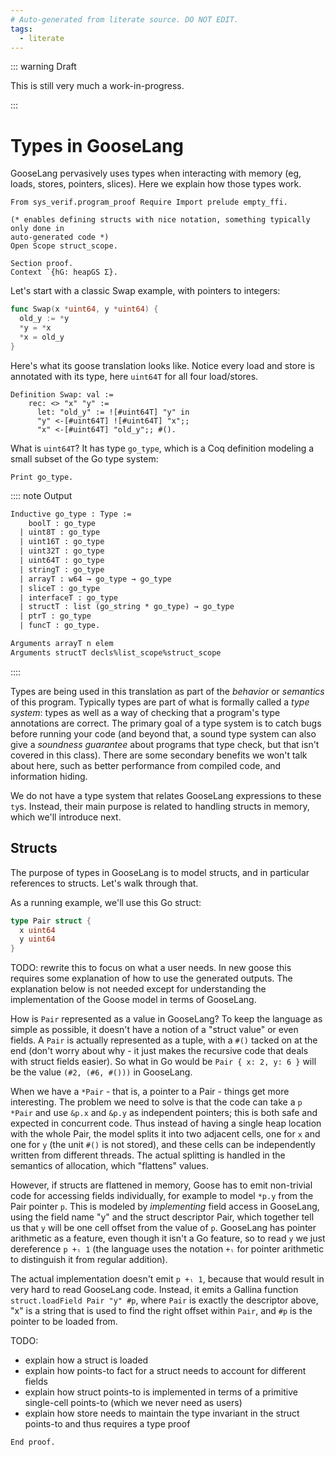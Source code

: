 ```yaml
---
# Auto-generated from literate source. DO NOT EDIT.
tags:
  - literate
---
```


::: warning Draft

This is still very much a work-in-progress.

:::

# Types in GooseLang

GooseLang pervasively uses types when interacting with memory (eg, loads, stores, pointers, slices). Here we explain how those types work.

```rocq
From sys_verif.program_proof Require Import prelude empty_ffi.

(* enables defining structs with nice notation, something typically only done in
auto-generated code *)
Open Scope struct_scope.

Section proof.
Context `{hG: heapGS Σ}.

```

Let's start with a classic Swap example, with pointers to integers:

```go
func Swap(x *uint64, y *uint64) {
  old_y := *y
  *y = *x
  *x = old_y
}
```

Here's what its goose translation looks like. Notice every load and store is annotated with its type, here `uint64T` for all four load/stores.

```rocq
Definition Swap: val :=
    rec: <> "x" "y" :=
      let: "old_y" := ![#uint64T] "y" in
      "y" <-[#uint64T] ![#uint64T] "x";;
      "x" <-[#uint64T] "old_y";; #().

```

What is `uint64T`? It has type `go_type`, which is a Coq definition modeling a small subset of the Go type system:

```rocq
Print go_type.
```

:::: note Output

```txt
Inductive go_type : Type :=
    boolT : go_type
  | uint8T : go_type
  | uint16T : go_type
  | uint32T : go_type
  | uint64T : go_type
  | stringT : go_type
  | arrayT : w64 → go_type → go_type
  | sliceT : go_type
  | interfaceT : go_type
  | structT : list (go_string * go_type) → go_type
  | ptrT : go_type
  | funcT : go_type.

Arguments arrayT n elem
Arguments structT decls%list_scope%struct_scope
```

::::

Types are being used in this translation as part of the _behavior_ or _semantics_ of this program. Typically types are part of what is formally called a _type system_: types as well as a way of checking that a program's type annotations are correct. The primary goal of a type system is to catch bugs before running your code (and beyond that, a sound type system can also give a _soundness guarantee_ about programs that type check, but that isn't covered in this class). There are some secondary benefits we won't talk about here, such as better performance from compiled code, and information hiding.

We do not have a type system that relates GooseLang expressions to these `ty`s. Instead, their main purpose is related to handling structs in memory, which we'll introduce next.

## Structs

The purpose of types in GooseLang is to model structs, and in particular references to structs. Let's walk through that.

As a running example, we'll use this Go struct:

```go
type Pair struct {
  x uint64
  y uint64
}
```

TODO: rewrite this to focus on what a user needs. In new goose this requires some explanation of how to use the generated outputs. The explanation below is not needed except for understanding the implementation of the Goose model in terms of GooseLang.

How is `Pair` represented as a value in GooseLang? To keep the language as simple as possible, it doesn't have a notion of a "struct value" or even fields. A `Pair` is actually represented as a tuple, with a `#()` tacked on at the end (don't worry about why - it just makes the recursive code that deals with struct fields easier). So what in Go would be `Pair { x: 2, y: 6 }` will be the value `(#2, (#6, #()))` in GooseLang.

When we have a `*Pair` - that is, a pointer to a Pair - things get more interesting. The problem we need to solve is that the code can take a `p *Pair` and use `&p.x` and `&p.y` as independent pointers; this is both safe and expected in concurrent code. Thus instead of having a single heap location with the whole Pair, the model splits it into two adjacent cells, one for `x` and one for `y` (the unit `#()` is not stored), and these cells can be independently written from different threads. The actual splitting is handled in the semantics of allocation, which "flattens" values.

However, if structs are flattened in memory, Goose has to emit non-trivial code for accessing fields individually, for example to model `*p.y` from the Pair pointer `p`. This is modeled by _implementing_ field access in GooseLang, using the field name "y" and the struct descriptor Pair, which together tell us that `y` will be one cell offset from the value of `p`. GooseLang has pointer arithmetic as a feature, even though it isn't a Go feature, so to read `y` we just dereference `p +ₗ 1` (the language uses the notation `+ₗ` for pointer arithmetic to distinguish it from regular addition).

The actual implementation doesn't emit `p +ₗ 1`, because that would result in very hard to read GooseLang code. Instead, it emits a Gallina function `struct.loadField Pair "y" #p`, where `Pair` is exactly the descriptor above, "x" is a string that is used to find the right offset within `Pair`, and `#p` is the pointer to be loaded from.

TODO:

- explain how a struct is loaded
- explain how points-to fact for a struct needs to account for different fields
- explain how struct points-to is implemented in terms of a primitive single-cell points-to (which we never need as users)
- explain how store needs to maintain the type invariant in the struct points-to and thus requires a type proof

```rocq
End proof.
```

